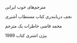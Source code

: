 مترجم‌های خوب ایرانی

نجف دریابندری
کتاب مستطاب آشبری

محمد قاضی 
خاطرات یک مترجم

بیژن اشتری
کتاب 1989
